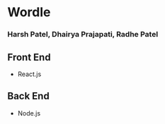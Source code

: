 # Wordle

### Harsh Patel, Dhairya Prajapati, Radhe Patel

## Front End

- React.js

## Back End

- Node.js
